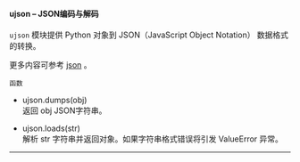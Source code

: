 #### **ujson** – JSON编码与解码
`ujson` 模块提供 Python 对象到 JSON（JavaScript Object Notation） 数据格式的转换。

更多内容可参考 [json](https://docs.python.org/3/library/json.html?highlight=json#module-json)  。

`函数`

- ujson.dumps(obj)  
  返回 obj JSON字符串。

- ujson.loads(str)  
  解析 str 字符串并返回对象。如果字符串格式错误将引发 ValueError 异常。

----------